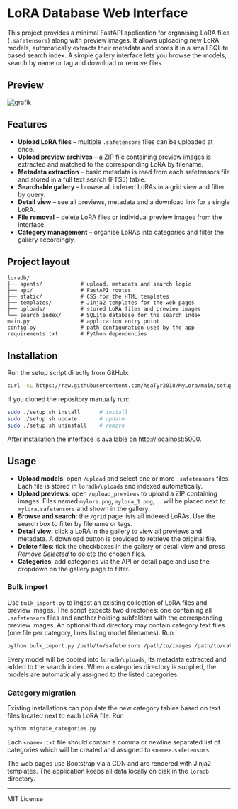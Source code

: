 # LoRA Database Web Interface

This project provides a minimal FastAPI application for organising LoRA files (`.safetensors`) along with preview images.  It allows uploading new LoRA models, automatically extracts their metadata and stores it in a small SQLite based search index.  A simple gallery interface lets you browse the models, search by name or tag and download or remove files.

## Preview
![grafik](https://github.com/user-attachments/assets/7dee8a00-085b-40f0-a545-9d171833e69b)

## Features

- **Upload LoRA files** – multiple `.safetensors` files can be uploaded at once.
- **Upload preview archives** – a ZIP file containing preview images is extracted and matched to the corresponding LoRA by filename.
- **Metadata extraction** – basic metadata is read from each safetensors file and stored in a full text search (FTS5) table.
- **Searchable gallery** – browse all indexed LoRAs in a grid view and filter by query.
- **Detail view** – see all previews, metadata and a download link for a single LoRA.
- **File removal** – delete LoRA files or individual preview images from the interface.
- **Category management** – organise LoRAs into categories and filter the gallery accordingly.

## Project layout

```
loradb/
├── agents/            # upload, metadata and search logic
├── api/               # FastAPI routes
├── static/            # CSS for the HTML templates
├── templates/         # Jinja2 templates for the web pages
├── uploads/           # stored LoRA files and preview images
└── search_index/      # SQLite database for the search index
main.py                # application entry point
config.py              # path configuration used by the app
requirements.txt       # Python dependencies
```

## Installation

Run the setup script directly from GitHub:

```bash
curl -sL https://raw.githubusercontent.com/AsaTyr2018/MyLora/main/setup.sh | sudo bash -s install
```

If you cloned the repository manually run:

```bash
sudo ./setup.sh install      # install
sudo ./setup.sh update       # update
sudo ./setup.sh uninstall    # remove
```

After installation the interface is available on [http://localhost:5000](http://localhost:5000).

## Usage

- **Upload models**: open `/upload` and select one or more `.safetensors` files.  Each file is stored in `loradb/uploads` and indexed automatically.
- **Upload previews**: open `/upload_previews` to upload a ZIP containing images.  Files named `mylora.png`, `mylora_1.png`, ... will be placed next to `mylora.safetensors` and shown in the gallery.
- **Browse and search**: the `/grid` page lists all indexed LoRAs. Use the search box to filter by filename or tags.
- **Detail view**: click a LoRA in the gallery to view all previews and metadata.  A download button is provided to retrieve the original file.
- **Delete files**: tick the checkboxes in the gallery or detail view and press *Remove Selected* to delete the chosen files.
- **Categories**: add categories via the API or detail page and use the dropdown on the gallery page to filter.

### Bulk import

Use `bulk_import.py` to ingest an existing collection of LoRA files and preview
images. The script expects two directories: one containing all `.safetensors`
files and another holding subfolders with the corresponding preview images. An
optional third directory may contain category text files (one file per
category, lines listing model filenames). Run

```bash
python bulk_import.py /path/to/safetensors /path/to/images /path/to/categories
```

Every model will be copied into `loradb/uploads`, its metadata extracted and
added to the search index. When a categories directory is supplied, the models
are automatically assigned to the listed categories.

### Category migration

Existing installations can populate the new category tables based on text files
located next to each LoRA file. Run

```bash
python migrate_categories.py
```

Each `<name>.txt` file should contain a comma or newline separated list of
categories which will be created and assigned to `<name>.safetensors`.

The web pages use Bootstrap via a CDN and are rendered with Jinja2 templates.  The application keeps all data locally on disk in the `loradb` directory.

---

MIT License
